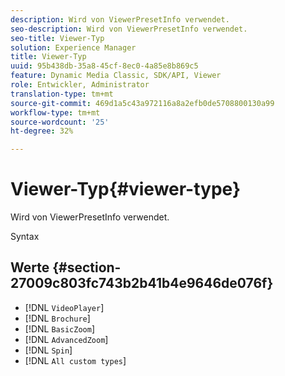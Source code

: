 ```yaml
---
description: Wird von ViewerPresetInfo verwendet.
seo-description: Wird von ViewerPresetInfo verwendet.
seo-title: Viewer-Typ
solution: Experience Manager
title: Viewer-Typ
uuid: 95b438db-35a8-45cf-8ec0-4a85e8b869c5
feature: Dynamic Media Classic, SDK/API, Viewer
role: Entwickler, Administrator
translation-type: tm+mt
source-git-commit: 469d1a5c43a972116a8a2efb0de5708800130a99
workflow-type: tm+mt
source-wordcount: '25'
ht-degree: 32%

---
```



# Viewer-Typ{#viewer-type}

Wird von ViewerPresetInfo verwendet.

Syntax

## Werte {#section-27009c803fc743b2b41b4e9646de076f}

* [!DNL `VideoPlayer`]
* [!DNL `Brochure`]
* [!DNL `BasicZoom`]
* [!DNL `AdvancedZoom`]
* [!DNL `Spin`]
* [!DNL `All custom types`]

